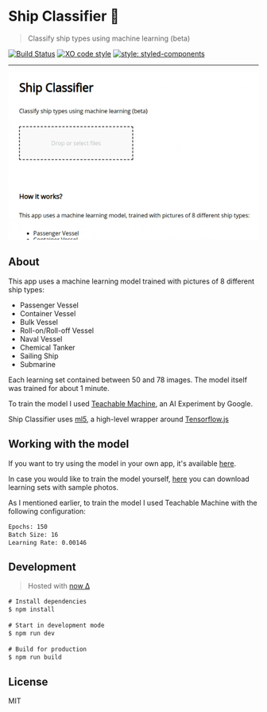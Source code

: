 # Ship Classifier 🚢

> Classify ship types using machine learning (beta)

[![Build Status](https://travis-ci.org/xxczaki/ship-classifier.svg?branch=master)](https://travis-ci.org/xxczaki/ship-classifier)
[![XO code style](https://img.shields.io/badge/code_style-XO-5ed9c7.svg)](https://github.com/xojs/xo)
[![style: styled-components](https://img.shields.io/badge/style-%F0%9F%92%85%20styled--components-orange.svg?colorB=daa357&colorA=db748e)](https://github.com/styled-components/styled-components)

---

![Demo](demo.gif)

## About

This app uses a machine learning model trained with pictures of 8 different ship types:

- Passenger Vessel
- Container Vessel
- Bulk Vessel
- Roll-on/Roll-off Vessel
- Naval Vessel
- Chemical Tanker
- Sailing Ship
- Submarine

Each learning set contained between 50 and 78 images. The model itself was trained for about 1 minute.

To train the model I used [Teachable Machine](https://teachablemachine.withgoogle.com/), an AI Experiment by Google.

Ship Classifier uses [ml5](https://ml5js.org/), a high-level wrapper around [Tensorflow.js](https://www.tensorflow.org/js)

## Working with the model

If you want to try using the model in your own app, it's available [here](https://github.com/xxczaki/ship-classifier/tree/master/public/model).

In case you would like to train the model yourself, [here](https://ln2.sync.com/dl/956e0cd70/vxkbdr9r-c5cyjkt2-7f5vg3tt-7wqqfpdx) you can download learning sets with sample photos.

As I mentioned earlier, to train the model I used Teachable Machine with the following configuration:

```
Epochs: 150
Batch Size: 16
Learning Rate: 0.00146
```

## Development

> Hosted with [now Δ](https://zeit.com/now)

```
# Install dependencies
$ npm install

# Start in development mode
$ npm run dev

# Build for production
$ npm run build
```


## License

MIT
